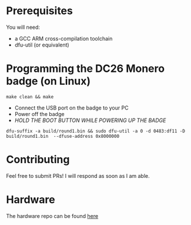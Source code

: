 # Prerequisites
You will need:
* a GCC ARM cross-compilation toolchain
* dfu-util (or equivalent)

# Programming the DC26 Monero badge (on Linux)
`make clean && make`

* Connect the USB port on the badge to your PC
* Power off the badge
* *HOLD THE BOOT BUTTON WHILE POWERING UP THE BADGE*

`dfu-suffix -a build/round1.bin && sudo dfu-util -a 0 -d 0483:df11 -D build/round1.bin  --dfuse-address 0x8000000`

# Contributing
Feel free to submit PRs! I will respond as soon as I am able.

# Hardware
The hardware repo can be found [here](https://github.com/dodgymike/dc26-monero-badge-pcb)

